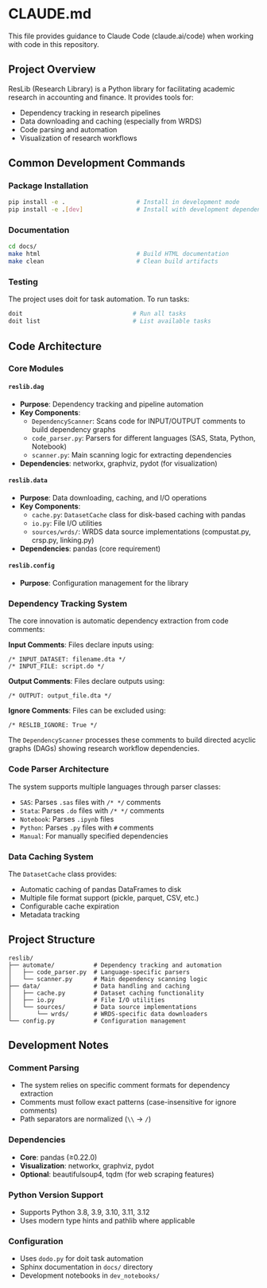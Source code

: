 # CLAUDE.md

This file provides guidance to Claude Code (claude.ai/code) when working with code in this repository.

## Project Overview

ResLib (Research Library) is a Python library for facilitating academic research in accounting and finance. It provides tools for:
- Dependency tracking in research pipelines
- Data downloading and caching (especially from WRDS)
- Code parsing and automation
- Visualization of research workflows

## Common Development Commands

### Package Installation
```bash
pip install -e .                    # Install in development mode
pip install -e .[dev]               # Install with development dependencies
```

### Documentation
```bash
cd docs/
make html                           # Build HTML documentation
make clean                          # Clean build artifacts
```

### Testing
The project uses doit for task automation. To run tasks:
```bash
doit                               # Run all tasks
doit list                          # List available tasks
```

## Code Architecture

### Core Modules

#### `reslib.dag`
- **Purpose**: Dependency tracking and pipeline automation
- **Key Components**:
  - `DependencyScanner`: Scans code for INPUT/OUTPUT comments to build dependency graphs
  - `code_parser.py`: Parsers for different languages (SAS, Stata, Python, Notebook)
  - `scanner.py`: Main scanning logic for extracting dependencies
- **Dependencies**: networkx, graphviz, pydot (for visualization)

#### `reslib.data`
- **Purpose**: Data downloading, caching, and I/O operations
- **Key Components**:
  - `cache.py`: `DatasetCache` class for disk-based caching with pandas
  - `io.py`: File I/O utilities
  - `sources/wrds/`: WRDS data source implementations (compustat.py, crsp.py, linking.py)
- **Dependencies**: pandas (core requirement)

#### `reslib.config`
- **Purpose**: Configuration management for the library

### Dependency Tracking System

The core innovation is automatic dependency extraction from code comments:

**Input Comments**: Files declare inputs using:
```
/* INPUT_DATASET: filename.dta */
/* INPUT_FILE: script.do */
```

**Output Comments**: Files declare outputs using:
```
/* OUTPUT: output_file.dta */
```

**Ignore Comments**: Files can be excluded using:
```
/* RESLIB_IGNORE: True */
```

The `DependencyScanner` processes these comments to build directed acyclic graphs (DAGs) showing research workflow dependencies.

### Code Parser Architecture

The system supports multiple languages through parser classes:
- `SAS`: Parses `.sas` files with `/* */` comments
- `Stata`: Parses `.do` files with `/* */` comments  
- `Notebook`: Parses `.ipynb` files
- `Python`: Parses `.py` files with `#` comments
- `Manual`: For manually specified dependencies

### Data Caching System

The `DatasetCache` class provides:
- Automatic caching of pandas DataFrames to disk
- Multiple file format support (pickle, parquet, CSV, etc.)
- Configurable cache expiration
- Metadata tracking

## Project Structure

```
reslib/
├── automate/           # Dependency tracking and automation
│   ├── code_parser.py  # Language-specific parsers
│   └── scanner.py      # Main dependency scanning logic
├── data/               # Data handling and caching
│   ├── cache.py        # Dataset caching functionality
│   ├── io.py           # File I/O utilities
│   └── sources/        # Data source implementations
│       └── wrds/       # WRDS-specific data downloaders
└── config.py           # Configuration management
```

## Development Notes

### Comment Parsing
- The system relies on specific comment formats for dependency extraction
- Comments must follow exact patterns (case-insensitive for ignore comments)
- Path separators are normalized (`\\` → `/`)

### Dependencies
- **Core**: pandas (≥0.22.0)
- **Visualization**: networkx, graphviz, pydot
- **Optional**: beautifulsoup4, tqdm (for web scraping features)

### Python Version Support
- Supports Python 3.8, 3.9, 3.10, 3.11, 3.12
- Uses modern type hints and pathlib where applicable

### Configuration
- Uses `dodo.py` for doit task automation
- Sphinx documentation in `docs/` directory
- Development notebooks in `dev_notebooks/`